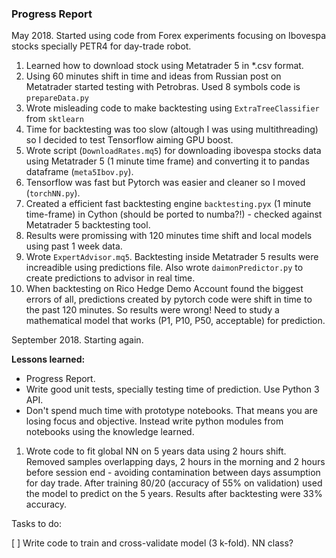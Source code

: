 ### Progress Report

May 2018. Started using code from Forex experiments focusing on Ibovespa stocks specially PETR4 for day-trade robot.

1. Learned how to download stock using Metatrader 5 in *.csv format.
2. Using 60 minutes shift in time and ideas from Russian post on Metatrader started testing with Petrobras. Used 8 symbols code is `prepareData.py`
3. Wrote misleading code to make backtesting using `ExtraTreeClassifier` from `sktlearn`
4. Time for backtesting was too slow (altough I was using multithreading) so I decided to test Tensorflow aiming GPU boost.
5. Wrote script (`DownloadRates.mq5`) for downloading ibovespa stocks  data using Metatrader 5  (1 minute time frame) and converting it to pandas dataframe (`meta5Ibov.py`).
6. Tensorflow was fast but Pytorch was easier and cleaner so I moved (`torchNN.py`).
7. Created a efficient fast backtesting engine  `backtesting.pyx` (1 minute time-frame) in Cython (should be ported to numba?!) - checked against Metatrader 5 backtesting tool. 
8. Results were promissing with 120 minutes time shift and local models using past 1 week data.
9. Wrote `ExpertAdvisor.mq5`. Backtesting inside Metatrader 5 results were increadible using predictions file. Also wrote `daimonPredictor.py` to create predictions to advisor in real time.
10. When backtesting on Rico Hedge Demo Account found the biggest errors of all, predictions created by pytorch code were shift in time to the past 120 minutes. So results were wrong! Need to study a mathematical model that works (P1, P10, P50, acceptable) for prediction.

September 2018. Starting again. 

**Lessons learned:** 
- Progress Report. 
- Write good unit tests, specially testing time of prediction. Use Python 3 API.  
- Don't spend much time with prototype notebooks. That means you are losing focus and objective. Instead write python modules from notebooks using the knowledge learned.  

1. Wrote code to fit global NN on 5 years data using 2 hours shift. Removed samples overlapping days, 2 hours in the morning and 2 hours before session end - avoiding contamination between days assumption for day trade. After training 80/20 (accuracy of 55% on validation) used the model to predict on the 5 years. Results after backtesting were 33% accuracy.

Tasks to do:

[ ] Write code to train and cross-validate model (3 k-fold). NN class?
 
